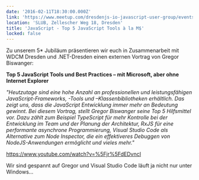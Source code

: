 ```yaml
---
date: '2016-02-11T18:30:00.000Z'
link: 'https://www.meetup.com/dresdenjs-io-javascript-user-group/events/bszbnlyvdbpb/'
location: 'SLUB, Zellescher Weg 18, Dresden'
title: 'JavaScript - Top 5 JavaScript Tools à la M$'
locked: false
---
```

Zu unserem 5* Jubiläum präsentieren wir euch in Zusammenarbeit mit WDCM Dresden und .NET-Dresden einen externen Vortrag von Gregor Biswanger:

**Top 5 JavaScript Tools und Best Practices – mit Microsoft, aber ohne Internet Explorer** 

_"Heutzutage sind eine hohe Anzahl an professionellen und leistungsfähigen JavaScript-Frameworks, -Tools und –Klassenbibliotheken erhältlich. Das zeigt uns, dass die JavaScript Entwicklung immer mehr an Bedeutung gewinnt. Bei diesem Vortrag, stellt Gregor Biswanger seine Top 5 Hilfsmittel vor. Dazu zählt zum Beispiel TypeScript für mehr Kontrolle bei der Entwicklung im Team und der Planung der Architektur, RxJS für eine performante asynchrone Programmierung, Visual Studio Code als Alternative zum Node Inspector, die ein effektiveres Debuggen von NodeJS-Anwendungen ermöglicht und vieles mehr."_

[](https://www.youtube.com/watch?v=%5Fjr%5FdEDvncI)<https://www.youtube.com/watch?v=%5Fjr%5FdEDvncI>

Wir sind gespannt auf Gregor und Visual Studio Code läuft ja nicht nur unter Windows...
